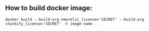 How to build docker image:
---

`docker build --build-arg newrelic_license='SECRET' --build-arg stackify_license='SECRET' -t image-name .` 
